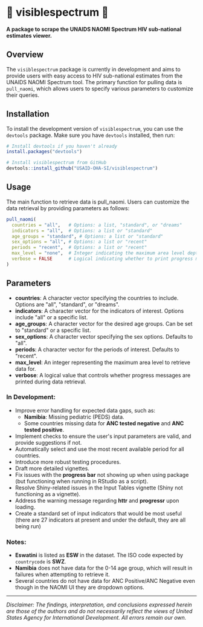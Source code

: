 # 🌈 visiblespectrum 🌈




**A package to scrape the UNAIDS NAOMI Spectrum HIV sub-national estimates viewer.**

## Overview

The `visiblespectrum` package is currently in development and aims to provide users with easy access to HIV sub-national estimates from the UNAIDS NAOMI Spectrum tool. The primary function for pulling data is `pull_naomi`, which allows users to specify various parameters to customize their queries.

## Installation

To install the development version of `visiblespectrum`, you can use the `devtools` package. Make sure you have `devtools` installed, then run:

```R
# Install devtools if you haven't already
install.packages("devtools")

# Install visiblespectrum from GitHub
devtools::install_github("USAID-OHA-SI/visiblespectrum")
```
## Usage
The main function to retrieve data is pull_naomi. Users can customize the data retrieval by providing parameters as follows:

```R
pull_naomi(
  countries = "all",   # Options: a list, "standard", or "dreams"
  indicators = "all",  # Options: a list or "standard"
  age_groups = "standard", # Options: a list or "standard"
  sex_options = "all", # Options: a list or "recent"
  periods = "recent",  # Options: a list or "recent"
  max_level = "none",  # Integer indicating the maximum area level depth
  verbose = FALSE      # Logical indicating whether to print progress messages
)
```
## Parameters

- **countries**: A character vector specifying the countries to include. Options are "all", "standard", or "dreams".
- **indicators**: A character vector for the indicators of interest. Options include "all" or a specific list.
- **age_groups**: A character vector for the desired age groups. Can be set to "standard" or a specific list.
- **sex_options**: A character vector specifying the sex options. Defaults to "all".
- **periods**: A character vector for the periods of interest. Defaults to "recent".
- **max_level**: An integer representing the maximum area level to retrieve data for.
- **verbose**: A logical value that controls whether progress messages are printed during data retrieval.

### In Development:
- Improve error handling for expected data gaps, such as:
  - **Namibia**: Missing pediatric (PEDS) data.
  - Some countries missing data for **ANC tested negative** and **ANC tested positive**.
- Implement checks to ensure the user's input parameters are valid, and provide suggestions if not.
- Automatically select and use the most recent available period for all countries.
- Introduce more robust testing procedures.
- Draft more detailed vignettes.
- Fix issues with the **progress bar** not showing up when using package (but functioning when running in RStudio as a script).
- Resolve Shiny-related issues in the Input Tables vignette (Shiny not functioning as a vignette).
- Address the warning message regarding **httr** and **progressr** upon loading.
- Create a standard set of input indicators that would be most useful (there are 27 indicators at present and under the default, they are all being run)

### Notes:
- **Eswatini** is listed as **ESW** in the dataset. The ISO code expected by `countrycode` is **SWZ**.
- **Namibia** does not have data for the 0-14 age group, which will result in failures when attempting to retrieve it.
- Several countries do not have data for ANC Positive/ANC Negative even though in the NAOMI UI they are dropdown options.



---
*Disclaimer: The findings, interpretation, and conclusions expressed herein are those of the authors and do not necessarily reflect the views of United States Agency for International Development. All errors remain our own.*
